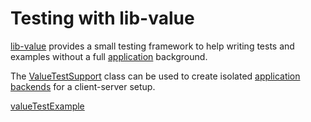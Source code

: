 # Testing with lib-value

[lib-value](def://) provides a small testing framework to help writing tests and examples
without a full [application](def://) background.

The [ValueTestSupport](class://) class can be used to create isolated [application backends](def://)
for a client-server setup.

[valueTestExample](example://)